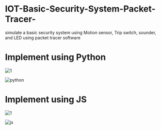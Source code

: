 # IOT-Basic-Security-System-Packet-Tracer-
simulate a basic security system using Motion sensor, Trip switch, sounder, and LED using packet tracer software

# Implement using Python

![1](https://user-images.githubusercontent.com/80079235/149464265-5a4403a0-40db-4b96-86aa-e0015128c989.png)

![python](https://user-images.githubusercontent.com/80079235/149464807-5bf34518-8aa5-451e-9988-ebd6838f6e03.gif)



# Implement using JS

![1](https://user-images.githubusercontent.com/80079235/149464336-36d0b606-3056-4ef2-b77c-feb4d67d5e7a.png)

![js](https://user-images.githubusercontent.com/80079235/149464775-f38b9314-e6a8-4af9-9cf9-b3aaa634f96c.gif)
